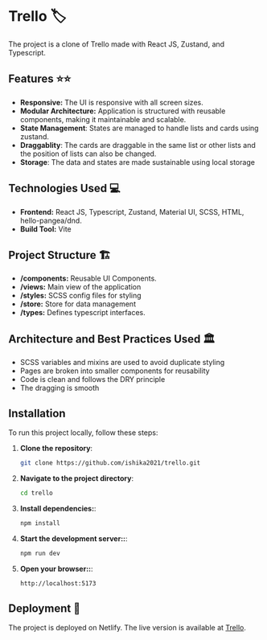 # Trello 🏷️
The project is a clone of Trello made with React JS, Zustand, and Typescript.

## Features ⭐⭐
- **Responsive:** The UI is responsive with all screen sizes.
- **Modular Architecture:** Application is structured with reusable components, making it maintainable and scalable.
- **State Management**: States are managed to handle lists and cards using zustand.
- **Draggablity**: The cards are draggable in the same list or other lists and the position of lists can also be changed.
- **Storage**: The data and states are made sustainable using local storage

## Technologies Used 💻
- **Frontend:** React JS, Typescript, Zustand, Material UI, SCSS, HTML, hello-pangea/dnd.
- **Build Tool:** Vite

## Project Structure 🏗️
- **/components:** Reusable UI Components.
- **/views:** Main view of the application
- **/styles:** SCSS config files for styling
- **/store:** Store for data management
- **/types:** Defines typescript interfaces.

## Architecture and Best Practices Used 🏛️
- SCSS variables and mixins are used to avoid duplicate styling
- Pages are broken into smaller components for reusability
- Code is clean and follows the DRY principle
- The dragging is smooth

## Installation
To run this project locally, follow these steps:

1. **Clone the repository**:

   ```bash
   git clone https://github.com/ishika2021/trello.git

2. **Navigate to the project directory**:

     ```bash
   cd trello

3. **Install dependencies:**:

     ```bash
   npm install

3. **Start the development server::**:

     ```bash
   npm run dev

3. **Open your browser::**:

     ```bash
   http://localhost:5173


## Deployment 🚀
The project is deployed on Netlify. The live version is available at [Trello](https://trello-by-ishika.netlify.app/).
